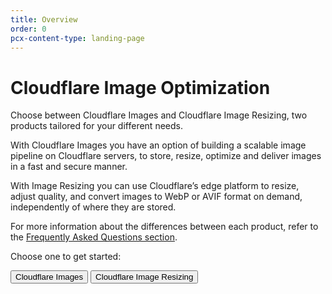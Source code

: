 ```yaml
---
title: Overview
order: 0
pcx-content-type: landing-page
---
```


# Cloudflare Image Optimization

Choose between Cloudflare Images and Cloudflare Image Resizing, two products tailored for your different needs.

With Cloudflare Images you have an option of building a scalable image pipeline on Cloudflare servers, to store, resize, optimize and deliver images in a fast and secure manner.

With Image Resizing you can use Cloudflare’s edge platform to resize, adjust quality, and convert images to WebP or AVIF format on demand, independently of where they are stored.

For more information about the differences between each product, refer to the [Frequently Asked Questions section](/faq).

Choose one to get started:

<ButtonGroup>
  <Button type="primary" href="/cloudflare-images">Cloudflare Images</Button>
  <Button type="secondary" href="/image-resizing">Cloudflare Image Resizing</Button>
</ButtonGroup>